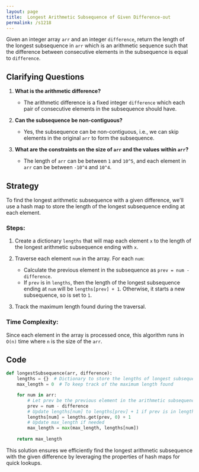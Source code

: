 ```yaml
---
layout: page
title:  Longest Arithmetic Subsequence of Given Difference-out
permalink: /s1218
---
```


Given an integer array `arr` and an integer `difference`, return the length of the longest subsequence in `arr` which is an arithmetic sequence such that the difference between consecutive elements in the subsequence is equal to `difference`.

## Clarifying Questions

1. **What is the arithmetic difference?**
   - The arithmetic difference is a fixed integer `difference` which each pair of consecutive elements in the subsequence should have.

2. **Can the subsequence be non-contiguous?**
   - Yes, the subsequence can be non-contiguous, i.e., we can skip elements in the original `arr` to form the subsequence.

3. **What are the constraints on the size of `arr` and the values within `arr`?**
   - The length of `arr` can be between `1` and `10^5`, and each element in `arr` can be between `-10^4` and `10^4`.

## Strategy

To find the longest arithmetic subsequence with a given difference, we'll use a hash map to store the length of the longest subsequence ending at each element.

### Steps:

1. Create a dictionary `lengths` that will map each element `x` to the length of the longest arithmetic subsequence ending with `x`.

2. Traverse each element `num` in the array. For each `num`:
   - Calculate the previous element in the subsequence as `prev = num - difference`.
   - If `prev` is in `lengths`, then the length of the longest subsequence ending at `num` will be `lengths[prev] + 1`. Otherwise, it starts a new subsequence, so is set to `1`.

3. Track the maximum length found during the traversal.

### Time Complexity:
Since each element in the array is processed once, this algorithm runs in `O(n)` time where `n` is the size of the `arr`.

## Code

```python
def longestSubsequence(arr, difference):
    lengths = {}  # Dictionary to store the lengths of longest subsequences ending at each value
    max_length = 0  # To keep track of the maximum length found

    for num in arr:
        # Let prev be the previous element in the arithmetic subsequence
        prev = num - difference
        # Update lengths[num] to lengths[prev] + 1 if prev is in lengths otherwise set to 1
        lengths[num] = lengths.get(prev, 0) + 1
        # Update max_length if needed
        max_length = max(max_length, lengths[num])
    
    return max_length
```

This solution ensures we efficiently find the longest arithmetic subsequence with the given difference by leveraging the properties of hash maps for quick lookups.